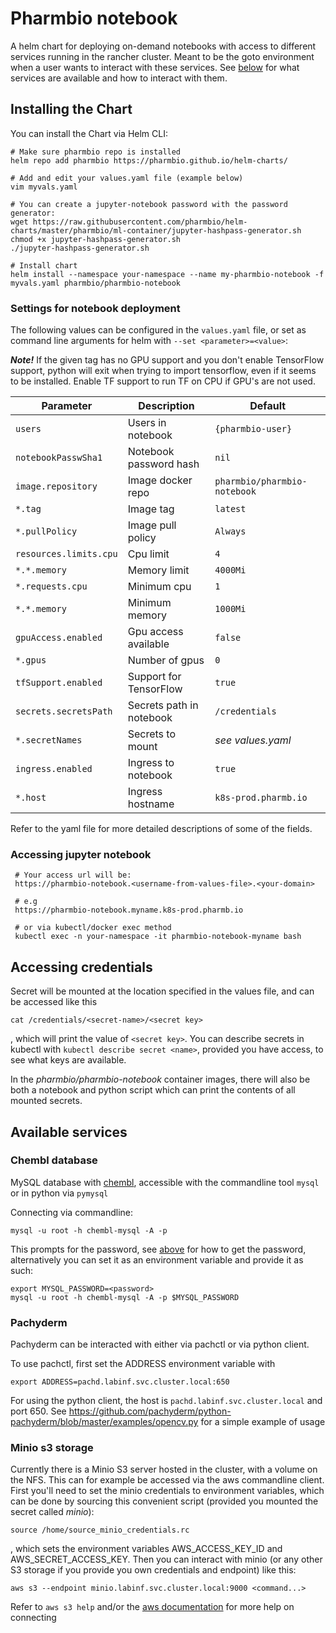 # Pharmbio notebook
A helm chart for deploying on-demand notebooks with access to different services running in the rancher cluster. Meant to be the goto environment when a user wants to interact with these services. See [below](#available-services) for what services are available and how to interact with them.


## Installing the Chart
You can install the Chart via Helm CLI:

    # Make sure pharmbio repo is installed
    helm repo add pharmbio https://pharmbio.github.io/helm-charts/

    # Add and edit your values.yaml file (example below)
    vim myvals.yaml

    # You can create a jupyter-notebook password with the password generator:
    wget https://raw.githubusercontent.com/pharmbio/helm-charts/master/pharmbio/ml-container/jupyter-hashpass-generator.sh
    chmod +x jupyter-hashpass-generator.sh
    ./jupyter-hashpass-generator.sh

    # Install chart
    helm install --namespace your-namespace --name my-pharmbio-notebook -f myvals.yaml pharmbio/pharmbio-notebook

### Settings for notebook deployment
The following values can be configured in the `values.yaml` file, or set as command line arguments for helm with `--set <parameter>=<value>`:

**_Note!_** If the given tag has no GPU support and you don't enable TensorFlow support, python will exit when trying to import tensorflow, even if it seems to be installed. Enable TF support to run TF on CPU if GPU's are not used.


| Parameter                   | Description              | Default                      |
|-----------------------------|--------------------------|------------------------------|
| `users`                     | Users in notebook        | `{pharmbio-user}`            |
| `notebookPasswSha1`         | Notebook password hash   | `nil`                        |
| `image.repository`          | Image docker repo        | `pharmbio/pharmbio-notebook` |
| `*.tag`                     | Image tag                | `latest`                     |
| `*.pullPolicy`              | Image pull policy        | `Always`                     |
| `resources.limits.cpu`      | Cpu limit                | `4`                          |
| `*.*.memory`                | Memory limit             | `4000Mi`                     |
| `*.requests.cpu`            | Minimum cpu              | `1`                          |
| `*.*.memory`                | Minimum memory           | `1000Mi`                     |
| `gpuAccess.enabled`         | Gpu access available     | `false`                      |
| `*.gpus`                    | Number of gpus           | `0`                          |
| `tfSupport.enabled`         | Support for TensorFlow   | `true`                       |
| `secrets.secretsPath`       | Secrets path in notebook | `/credentials`               |
| `*.secretNames`             | Secrets to mount         | _see values.yaml_            |
| `ingress.enabled`           | Ingress to notebook      | `true`                       |
| `*.host`                    | Ingress hostname         | `k8s-prod.pharmb.io`         |

Refer to the yaml file for more detailed descriptions of some of the fields.


### Accessing jupyter notebook

     # Your access url will be:
     https://pharmbio-notebook.<username-from-values-file>.<your-domain>

     # e.g
     https://pharmbio-notebook.myname.k8s-prod.pharmb.io

     # or via kubectl/docker exec method
     kubectl exec -n your-namespace -it pharmbio-notebook-myname bash




## Accessing credentials
Secret will be mounted at the location specified in the values file, and can be accessed like this

```cat /credentials/<secret-name>/<secret key>```

, which will print the value of `<secret key>`. You can describe secrets in kubectl with `kubectl describe secret <name>`, provided you have access, to see what keys are available.

In the _pharmbio/pharmbio-notebook_ container images, there will also be both a notebook and python script which can print the contents of all mounted secrets.

## Available services
### Chembl database
MySQL database with [chembl](https://www.ebi.ac.uk/chembl/), accessible with the commandline tool `mysql` or in python via `pymysql`

Connecting via commandline:

`mysql -u root -h chembl-mysql -A -p`

This prompts for the password, see [above](#accessing-credentials) for how to get the password, alternatively you can set it as an environment variable and provide it as such:

```
export MYSQL_PASSWORD=<password>
mysql -u root -h chembl-mysql -A -p $MYSQL_PASSWORD
```

### Pachyderm
Pachyderm can be interacted with either via pachctl or via python client.

To use pachctl, first set the ADDRESS environment variable with

```export ADDRESS=pachd.labinf.svc.cluster.local:650```

For using the python client, the host is `pachd.labinf.svc.cluster.local` and port 650. See https://github.com/pachyderm/python-pachyderm/blob/master/examples/opencv.py for a simple example of usage

### Minio s3 storage
Currently there is a Minio S3 server hosted in the cluster, with a volume on the NFS. This can for example be accessed via the aws commandline client. First you'll need to set the minio credentials to environment variables, which can be done by sourcing this convenient script (provided you mounted the secret called _minio_):

```source /home/source_minio_credentials.rc```

, which sets the environment variables AWS_ACCESS_KEY_ID and AWS_SECRET_ACCESS_KEY. Then you can interact with minio (or any other S3 storage if you provide you own credentials and endpoint) like this:


```aws s3 --endpoint minio.labinf.svc.cluster.local:9000 <command...>```

Refer to `aws s3 help` and/or the [aws documentation](https://docs.aws.amazon.com/sdk-for-java/v1/developer-guide/setup-credentials.html) for more help on connecting
